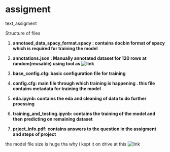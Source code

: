 # assigment
text_assigment

Structure of files

1. **annotaed_data_spacy_format.spacy : contains docbin format of spacy which is required for training the model**

2. **annotations.json : Manually annotated dataset for 120 rows at random(reusable) using tool as ![link](https://tecoholic.github.io/ner-annotator/)**

3. **base_config.cfg: basic configuration file for training**

4. **config.cfg: main file through which training is happening . this file contains metadata for training the model**

5. **eda.ipynb: contains the eda and cleaning of data to do further proessing**

6. **training_and_testing.ipynb: contains the training of the model and then predicting on remaining dataset**

7. **prject_info.pdf: contains answers to the question in the assigment and steps of project**

the model file size is huge tha why i kept it on drive at this ![link](https://drive.google.com/drive/folders/1n0cuYmKGSankvf4fVSekwOsMsE-nNYOu?usp=sharing)


